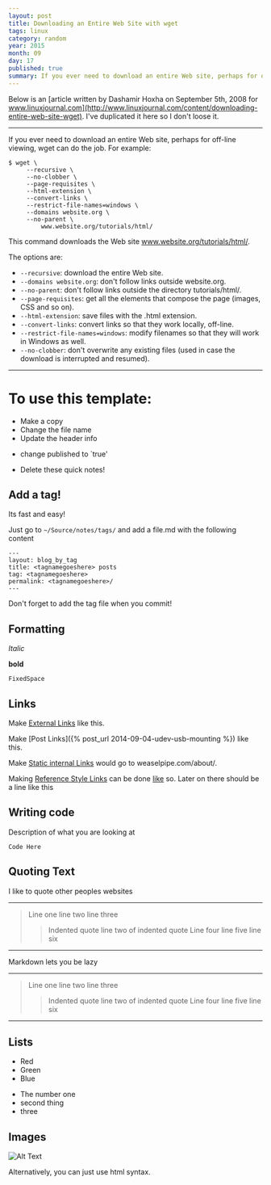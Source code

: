 ```yaml
---
layout: post
title: Downloading an Entire Web Site with wget
tags: linux
category: random
year: 2015
month: 09
day: 17
published: true
summary: If you ever need to download an entire Web site, perhaps for off-line viewing, wget can do the job.
---
```


Below is an [article written by Dashamir Hoxha on September 5th, 2008 for www.linuxjournal.com](http://www.linuxjournal.com/content/downloading-entire-web-site-wget). 
I've duplicated it here so I don't loose it.

----------------------------------------

If you ever need to download an entire Web site, perhaps for off-line viewing, wget can do the job. 
For example:

```
$ wget \
     --recursive \
     --no-clobber \
     --page-requisites \
     --html-extension \
     --convert-links \
     --restrict-file-names=windows \
     --domains website.org \
     --no-parent \
         www.website.org/tutorials/html/
```

This command downloads the Web site www.website.org/tutorials/html/.

The options are:

 * ``--recursive``: download the entire Web site.
 * ``--domains website.org``: don't follow links outside website.org.
 * ``--no-parent``: don't follow links outside the directory tutorials/html/.
 * ``--page-requisites``: get all the elements that compose the page (images, CSS and so on).
 * ``--html-extension``: save files with the .html extension.
 * ``--convert-links``: convert links so that they work locally, off-line.
 * ``--restrict-file-names=windows``: modify filenames so that they will work in Windows as well.
 * ``--no-clobber``: don't overwrite any existing files (used in case the download is interrupted and
    resumed).


----------------------------------------
To use this template:
=====================

 - Make a copy
 - Change the file name
 - Update the header info
  * change published to `true'
 - Delete these quick notes!

Add a tag!
----------

Its fast and easy!

Just go to `~/Source/notes/tags/` and add a file.md with the following content

    ---
    layout: blog_by_tag
    title: <tagnamegoeshere> posts
    tag: <tagnamegoeshere>
    permalink: <tagnamegoeshere>/
    ---

Don't forget to add the tag file when you commit!

Formatting
----------

_Italic_

**bold**

`FixedSpace`

Links
-----

Make [External Links](www.google.com) like this.

Make [Post Links]({% post_url 2014-09-04-udev-usb-mounting %}) like this.

Make [Static internal Links](/about/) would go to weaselpipe.com/about/.

Making [Reference Style Links][google] can be done [like][yahoo] so. Later on there should be a line like this

[google]: http://www.google.com/ "This is google"
[yahoo]: http://www.yahoo.com/ "Yahoo"


Writing code
------------

Description of what you are looking at

``` 
Code Here
```

Quoting Text
------------

I like to quote other peoples websites

-----------------------------
> Line one
> line two
> line three
> > Indented quote
> > line two of indented quote
> Line four
> line five
> line six
-----------------------------


Markdown lets you be lazy

-----------------------------
> Line one
line two
line three
> > Indented quote
> > line two of indented quote
Line four
line five
> line six
-----------------------------


Lists
-----

 * Red
 * Green
 * Blue

 - The number one
 - second thing
 - three


Images
------

![Alt Text](/path/to/image.jpg "optional title")

Alternatively, you can just use html syntax.
